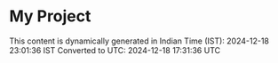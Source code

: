 # My Project

This content is dynamically generated in Indian Time (IST): 2024-12-18 23:01:36 IST
Converted to UTC: 2024-12-18 17:31:36 UTC
